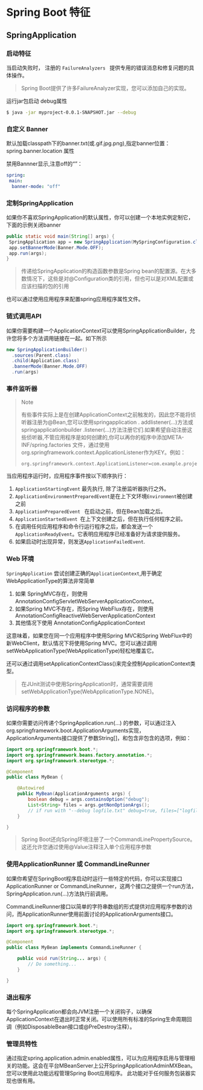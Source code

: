 # Spring Boot 特征

## SpringApplication

### 启动特征

当启动失败时， 注册的 `FailureAnalyzers ` 提供专用的错误消息和修复问题的具体操作。

> Spring Boot提供了许多FailureAnalyzer实现，您可以添加自己的实现。

运行jar包启动 debug属性

```bash
$ java -jar myproject-0.0.1-SNAPSHOT.jar --debug
```

### 自定义 Banner

默认加载classpath下的banner.txt(或.gif.jpg.png),指定banner位置： spring.banner.location 属性

禁用Bannner显示,注意off的“”：

```yaml
spring:
 main:
  banner-mode: "off"
```

### 定制SpringApplication

如果你不喜欢SpringApplication的默认属性，你可以创建一个本地实例定制它，下面的示例关闭banner

```java
public static void main(String[] args) {
 SpringApplication app = new SpringApplication(MySpringConfiguration.class);
 app.setBannerMode(Banner.Mode.OFF);
 app.run(args);
}

```

> 传递给SpringApplication的构造函数参数是Spring bean的配置源。在大多数情况下，这些是对@Configuration类的引用，但也可以是对XML配置或应该扫描的包的引用

也可以通过使用应用程序来配置spring应用程序属性文件。

### 链式调用API

如果你需要构建一个ApplicationContext可以使用SpringApplicationBuilder，允许您将多个方法调用链接在一起。如下所示

```java
new SpringApplicationBuilder()
  .sources(Parent.class)
  .child(Application.class)
  .bannerMode(Banner.Mode.OFF)
  .run(args)
```



### 事件监听器

> Note
>
> 有些事件实际上是在创建ApplicationContext之前触发的，因此您不能将侦听器注册为@Bean,您可以使用springapplication . addlistener(…)方法或springapplicationbuilder .listener(…)方法注册它们.如果希望自动注册这些侦听器,不管应用程序是如何创建的,你可以再你的程序中添加META-INF/spring.factories 文件，通过使用org.springframework.context.ApplicationListener作为KEY。例如：
>
> ```properties
> org.springframework.context.ApplicationListener=com.example.project.MyListener
> ```

当应用程序运行时，应用程序事件按以下顺序执行：

1. `ApplicationStartingEvent` 最先执行, 除了注册监听器执行之外。
2. ` ApplicationEnvironmentPreparedEvent `是在上下文环境`Environment`被创建之前
3. `ApplicationPreparedEvent ` 在启动之前，但在Bean加载之后。
4. `ApplicationStartedEvent `在上下文创建之后，但在执行任何程序之前。
5. 在调用任何应用程序和命令行运行程序之后，都会发送一个`ApplicationReadyEvent`。它表明应用程序已经准备好为请求提供服务。
6. 如果启动时出现异常，则发送`ApplicationFailedEvent`.

### Web 环境
`SpringApplication` 尝试创建正确的`ApplicationContext`,用于确定WebApplicationType的算法非常简单
1. 如果 SpringMVC存在，则使用AnnotationConfigServletWebServerApplicationContext。
2. 如果Spring MVC不存在，而Spring WebFlux存在，则使用AnnotationConfigReactiveWebServerApplicationContext 
3. 其他情况下使用 AnnotationConfigApplicationContext

这意味着，如果您在同一个应用程序中使用Spring MVC和Spring WebFlux中的新WebClient，默认情况下将使用Spring MVC。您可以通过调用setWebApplicationType(WebApplicationType)轻松地覆盖它。

还可以通过调用setApplicationContextClass()来完全控制ApplicationContext类型。
>在JUnit测试中使用SpringApplication时，通常需要调用setWebApplicationType(WebApplicationType.NONE)。

### 访问程序的参数
如果你需要访问传递个SpringApplication.run(...) 的参数，可以通过注入org.springframework.boot.ApplicationArguments实现，ApplicationArguments接口提供了参数String[]，和包含非包含的选项，例如：
```java
import org.springframework.boot.*;
import org.springframework.beans.factory.annotation.*;
import org.springframework.stereotype.*;

@Component
public class MyBean {

	@Autowired
	public MyBean(ApplicationArguments args) {
		boolean debug = args.containsOption("debug");
		List<String> files = args.getNonOptionArgs();
		// if run with "--debug logfile.txt" debug=true, files=["logfile.txt"]
	}

}
```
>Spring Boot还向Spring环境注册了一个CommandLinePropertySource。这还允许您通过使用@Value注释注入单个应用程序参数

### 使用ApplicationRunner 或 CommandLineRunner
如果你希望在SpringBoot程序启动时运行一些特定的代码，你可以实现接口ApplicationRunner or CommandLineRunner，这两个接口之提供一个run方法，SpringApplication.run(...)方法执行前调用。

CommandLineRunner接口以简单的字符串数组的形式提供对应用程序参数的访问，而ApplicationRunner使用前面讨论的ApplicationArguments接口。

```java
import org.springframework.boot.*;
import org.springframework.stereotype.*;

@Component
public class MyBean implements CommandLineRunner {

	public void run(String... args) {
		// Do something...
	}

}
```

### 退出程序
每个SpringApplication都会向JVM注册一个关闭钩子，以确保ApplicationContext在退出时正常关闭。可以使用所有标准的Spring生命周期回调（例如DisposableBean接口或@PreDestroy注释）。

### 管理员特性
通过指定spring.application.admin.enabled属性，可以为应用程序启用与管理相关的功能。这会在平台MBeanServer上公开SpringApplicationAdminMXBean。您可以使用此功能远程管理Spring Boot应用程序。 此功能对于任何服务包装器实现也很有用。


